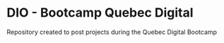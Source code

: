 # DIO - Bootcamp Quebec Digital
Repository created to post projects during the Quebec Digital Bootcamp
